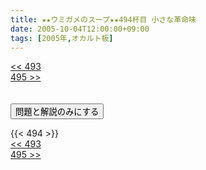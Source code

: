 ```yaml
---
title: ★★ウミガメのスープ★★494杯目 小さな革命味
date: 2005-10-04T12:00:00+09:00
tags: [2005年,オカルト板]
---
```

<div class="th_left"><a href="../493"><< 493</a></div>
<div class="th_right"><a href="../495">495 >></a></div>
<br><br>
<script src="../../js/cupsoup.js"></script>
<form>
<input type="button" value="問題と解説のみにする" onClick="toggleCupsoup()">
</form>
{{< 494 >}}
<div class="th_left"><a href="../493"><< 493</a></div>
<div class="th_right"><a href="../495">495 >></a></div>